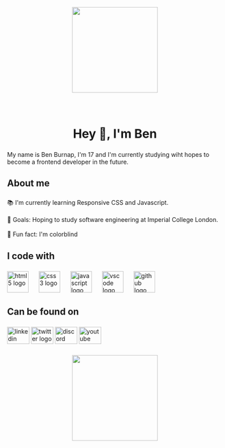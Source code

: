 <div align="center">
  <img height="200" src="https://images.stockcake.com/public/8/a/8/8a8312eb-7a8e-4e42-a8fb-4546fd5123ab_large/sunset-over-city-stockcake.jpg"  />
</div>

###

<br clear="both">

<h1 align="center">Hey 👋, I'm Ben</h1>

###

<p align="left">My name is Ben Burnap, I'm 17 and I'm currently studying wiht hopes to become a frontend developer in the future.</p>

###

<h2 align="left">About me</h2>

###

<p align="left">📚 I'm currently learning Responsive CSS and Javascript.<br><br>🎯 Goals: Hoping to study software engineering at Imperial College London.<br><br>🎲 Fun fact: I'm colorblind</p>

###

<h2 align="left">I code with</h2>

###

<div align="left">
  <img src="https://cdn.jsdelivr.net/gh/devicons/devicon/icons/html5/html5-original.svg" height="50" alt="html5 logo"  />
  <img width="16" />
  <img src="https://cdn.jsdelivr.net/gh/devicons/devicon/icons/css3/css3-original.svg" height="50" alt="css3 logo"  />
  <img width="16" />
  <img src="https://cdn.jsdelivr.net/gh/devicons/devicon/icons/javascript/javascript-original.svg" height="50" alt="javascript logo"  />
  <img width="16" />
  <img src="https://cdn.jsdelivr.net/gh/devicons/devicon/icons/vscode/vscode-original.svg" height="50" alt="vscode logo"  />
  <img width="16" />
  <img src="https://cdn.jsdelivr.net/gh/devicons/devicon/icons/github/github-original.svg" height="50" alt="github logo"  />
</div>

###

<h2 align="left">Can be found on</h2>

###

<div align="left">
  <img src="https://raw.githubusercontent.com/maurodesouza/profile-readme-generator/master/src/assets/icons/social/linkedin/default.svg" width="52" height="40" alt="linkedin logo"  />
  <img src="https://raw.githubusercontent.com/maurodesouza/profile-readme-generator/master/src/assets/icons/social/twitter/default.svg" width="52" height="40" alt="twitter logo"  />
  <img src="https://raw.githubusercontent.com/maurodesouza/profile-readme-generator/master/src/assets/icons/social/discord/default.svg" width="52" height="40" alt="discord logo"  />
  <img src="https://raw.githubusercontent.com/maurodesouza/profile-readme-generator/master/src/assets/icons/social/youtube/default.svg" width="52" height="40" alt="youtube logo"  />
</div>

###

<div align="center">
  <img height="200" src="https://images.stockcake.com/public/8/a/8/8a8312eb-7a8e-4e42-a8fb-4546fd5123ab_large/sunset-over-city-stockcake.jpg"  />
</div>

###
